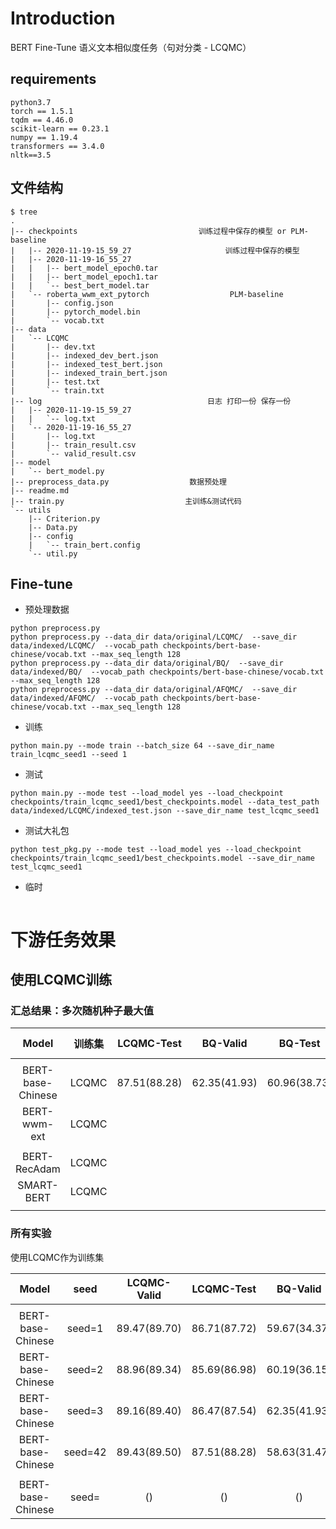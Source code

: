 
# Introduction

BERT Fine-Tune 语义文本相似度任务（句对分类 - LCQMC）

##  requirements
```angular2
python3.7
torch == 1.5.1
tqdm == 4.46.0
scikit-learn == 0.23.1
numpy == 1.19.4
transformers == 3.4.0
nltk==3.5
```

## 文件结构

```
$ tree
.
|-- checkpoints                           训练过程中保存的模型 or PLM-baseline 
|   |-- 2020-11-19-15_59_27                     训练过程中保存的模型 
|   |-- 2020-11-19-16_55_27
|   |   |-- bert_model_epoch0.tar
|   |   |-- bert_model_epoch1.tar
|   |   `-- best_bert_model.tar
|   `-- roberta_wwm_ext_pytorch                  PLM-baseline 
|       |-- config.json
|       |-- pytorch_model.bin
|       `-- vocab.txt
|-- data
|   `-- LCQMC
|       |-- dev.txt
|       |-- indexed_dev_bert.json
|       |-- indexed_test_bert.json
|       |-- indexed_train_bert.json
|       |-- test.txt
|       `-- train.txt
|-- log                                     日志 打印一份 保存一份
|   |-- 2020-11-19-15_59_27
|   |   `-- log.txt
|   `-- 2020-11-19-16_55_27
|       |-- log.txt
|       |-- train_result.csv
|       `-- valid_result.csv
|-- model                     
|   `-- bert_model.py
|-- preprocess_data.py                  数据预处理
|-- readme.md      
|-- train.py                           主训练&测试代码
`-- utils
    |-- Criterion.py
    |-- Data.py
    |-- config
    |   `-- train_bert.config
    `-- util.py

```


##  Fine-tune

* 预处理数据
```
python preprocess.py
python preprocess.py --data_dir data/original/LCQMC/  --save_dir data/indexed/LCQMC/  --vocab_path checkpoints/bert-base-chinese/vocab.txt --max_seq_length 128
python preprocess.py --data_dir data/original/BQ/  --save_dir data/indexed/BQ/  --vocab_path checkpoints/bert-base-chinese/vocab.txt --max_seq_length 128
python preprocess.py --data_dir data/original/AFQMC/  --save_dir data/indexed/AFQMC/  --vocab_path checkpoints/bert-base-chinese/vocab.txt --max_seq_length 128

```

* 训练
```
python main.py --mode train --batch_size 64 --save_dir_name train_lcqmc_seed1 --seed 1 

```
* 测试
```
python main.py --mode test --load_model yes --load_checkpoint checkpoints/train_lcqmc_seed1/best_checkpoints.model --data_test_path data/indexed/LCQMC/indexed_test.json --save_dir_name test_lcqmc_seed1

```
* 测试大礼包
```
python test_pkg.py --mode test --load_model yes --load_checkpoint checkpoints/train_lcqmc_seed1/best_checkpoints.model --save_dir_name test_lcqmc_seed1 

```
* 临时
```

```



# 下游任务效果

## 使用LCQMC训练


### 汇总结果：多次随机种子最大值

| Model  | 训练集 | LCQMC-Test | BQ-Valid | BQ-Test | AFQMC-valid  |
| :----: | :----: | :----: | :----: | :----: | :----: |
|||||||
| BERT-base-Chinese | LCQMC  | 87.51(88.28)| 62.35(41.93)| 60.96(38.73)| 69.79(39.18)|
| BERT-wwm-ext      | LCQMC  | | | | |
|||||||
| BERT-RecAdam      | LCQMC  | | | | |
| SMART-BERT        | LCQMC  | | | | |
|||||||



### 所有实验


使用LCQMC作为训练集

| Model | seed | LCQMC-Valid  | LCQMC-Test | BQ-Valid | BQ-Test | AFQMC-valid  |
| :----:| :----: | :----: | :----: | :----: | :----: | :----: |
|||||||
| BERT-base-Chinese | seed=1  | 89.47(89.70) | 86.71(87.72)| 59.67(34.37)| 58.42(31.39)| 69.79(39.18)|
| BERT-base-Chinese | seed=2  | 88.96(89.34) | 85.69(86.98)| 60.19(36.15)| 59.39(34.15)| 69.25(41.36)|
| BERT-base-Chinese | seed=3  | 89.16(89.40) | 86.47(87.54)| 62.35(41.93)| 60.96(38.73)| 68.88(39.64)|
| BERT-base-Chinese | seed=42 | 89.43(89.50) | 87.51(88.28)| 58.63(31.47)| 58.34(30.73)| 69.65(39.58)|
|||||||
| BERT-base-Chinese | seed=   | () | ()| ()| ()| ()|







